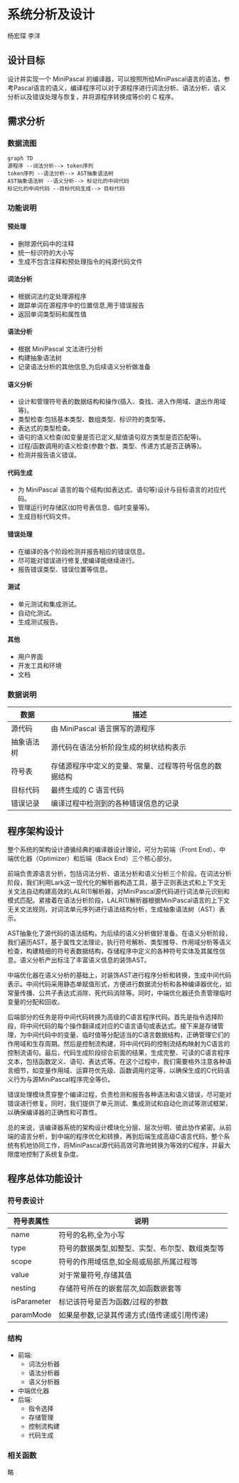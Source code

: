 # 系统分析及设计

杨宏琛 李洋

## 设计目标

设计并实现一个 MiniPascal 的编译器，可以按照所给MiniPascal语言的语法，参考Pascal语言的语义，编译程序可以对于源程序进行词法分析、语法分析、语义分析以及错误处理与恢复，并将源程序转换成等价的 C 程序。

## 需求分析

### 数据流图

```mermaid
graph TD
源程序 --词法分析--> token序列
token序列 --语法分析--> AST抽象语法树
AST抽象语法树 --语义分析--> 标记化的中间代码
标记化的中间代码 --目标代码生成--> 目标代码
```



### 功能说明

#### 预处理

- 删除源代码中的注释
- 统一标识符的大小写
- 生成不包含注释和预处理指令的纯源代码文件

#### 词法分析

- 根据词法约定处理源程序
- 跟踪单词在源程序中的位置信息,用于错误报告
- 返回单词类型码和属性值

#### 语法分析  

- 根据 MiniPascal 文法进行分析
- 构建抽象语法树
- 记录语法分析的其他信息,为后续语义分析做准备

#### 语义分析

- 设计和管理符号表的数据结构和操作(插入、查找、进入作用域、退出作用域等)。
- 类型检查:包括基本类型、数组类型、标识符的类型等。
- 表达式的类型检查。
- 语句的语义检查(如变量是否已定义,赋值语句双方类型是否匹配等)。
- 过程/函数调用的语义检查(参数个数、类型、传递方式是否正确等)。
- 检测并报告语义错误。

#### 代码生成  

- 为 MiniPascal 语言的每个结构(如表达式、语句等)设计与目标语言的对应代码。
- 管理运行时存储区(如符号表信息、临时变量等)。
- 生成目标代码文件。

#### 错误处理

- 在编译的各个阶段检测并报告相应的错误信息。
- 尽可能对错误进行修复,使编译能继续进行。
- 报告错误类型、错误位置等信息。

#### 测试

- 单元测试和集成测试。
- 自动化测试。
- 生成测试报告。

#### 其他  

- 用户界面
- 开发工具和环境
- 文档

### 数据说明

| 数据       | 描述                                                   |
| ---------- | ------------------------------------------------------ |
| 源代码     | 由 MiniPascal 语言撰写的源程序                         |
| 抽象语法树 | 源代码在语法分析阶段生成的树状结构表示                 |
| 符号表     | 存储源程序中定义的变量、常量、过程等符号信息的数据结构 |
| 目标代码   | 最终生成的 C 语言代码                                  |
| 错误记录   | 编译过程中检测到的各种错误信息的记录                   |

## 程序架构设计

整个系统的架构设计遵循经典的编译器设计理论，可分为前端（Front End）、中端优化器（Optimizer）和后端（Back End）三个核心部分。

前端负责源语言分析，包括词法分析、语法分析和语义分析三个阶段。在词法分析阶段，我们利用Lark这一现代化的解析器构造工具，基于正则表达式和上下文无关文法自动构建高效的LALR(1)解析器，对MiniPascal源代码进行词法单元识别和模式匹配。紧接着在语法分析阶段，LALR(1)解析器根据MiniPascal语言的上下文无关文法规则，对词法单元序列进行语法结构分析，生成抽象语法树（AST）表示。

AST抽象化了源代码的语法结构，为后续的语义分析做好准备。在语义分析阶段，我们遍历AST，基于属性文法理论，执行符号解析、类型推导、作用域分析等语义检查，构建精细的符号表数据结构，存储程序中定义的各种符号实体及其属性信息。语义分析产出标注了丰富语义信息的装饰AST。

中端优化器在语义分析的基础上，对装饰AST进行程序分析和转换，生成中间代码表示。中间代码采用静态单赋值形式，方便进行数据流分析和各种编译器优化，如常量传播、公共子表达式消除、死代码消除等。同时，中端优化器还负责管理临时变量的分配和回收。

后端部分的任务是将中间代码转换为高级的C语言程序代码。首先是指令选择阶段，将中间代码的每个操作翻译成对应的C语言语句或表达式。接下来是存储管理，为中间代码中的变量、临时值等分配适当的C语言数据结构，正确管理它们的作用域和生存周期。然后是控制流构建，将中间代码的控制流结构映射为C语言的控制流语句。最后，代码生成阶段综合前面的结果，生成完整、可读的C语言程序文本，包括函数定义、语句、表达式等。在这个过程中，我们需要格外注意各种语言细节，如变量作用域、运算符优先级、函数调用约定等，以确保生成的C代码语义行为与源MiniPascal程序完全等价。

错误处理模块贯穿整个编译过程，负责检测和报告各种语法和语义错误，尽可能对错误进行修复。同时，我们提供了单元测试、集成测试和自动化测试等测试框架，以确保编译器的正确性和可靠性。

总的来说，该编译器系统的架构设计模块化分层、层次分明、彼此协作紧密。从前端的语言分析，到中端的程序优化和转换，再到后端生成高级C语言代码，整个系统有机地协同工作，将MiniPascal源代码高效可靠地转换为等效的C程序，并最大限度地控制了系统复杂度。

## 程序总体功能设计

### 符号表设计

| 符号表属性  | 说明                                            |
| ----------- | ----------------------------------------------- |
| name        | 符号的名称,全为小写                             |
| type        | 符号的数据类型,如整型、实型、布尔型、数组类型等 |
| scope       | 符号的作用域信息,如全局或局部,所属过程等        |
| value       | 对于常量符号,存储其值                           |
| nesting     | 存储符号所在的嵌套层次,如函数嵌套等             |
| isParameter | 标记该符号是否为函数/过程的参数                 |
| paramMode   | 如果是参数,记录其传递方式(值传递或引用传递)     |

### 结构
- 前端:
    - 词法分析器
    - 语法分析器
    - 语义分析器
- 中端优化器
- 后端:  
    - 指令选择
    - 存储管理
    - 控制流构建
    - 代码生成

### 相关函数
略